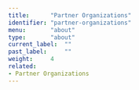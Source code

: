 ```yaml
---
title:      "Partner Organizations"
identifier: "partner-organizations"
menu:       "about"
type:       "about"
current_label:  ""
past_label:     ""
weight:     4
related:
- Partner Organizations
---
```

